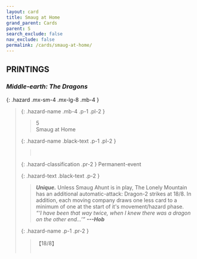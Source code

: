 ```yaml
---
layout: card
title: Smaug at Home
grand_parent: Cards
parent: S
search_exclude: false
nav_exclude: false
permalink: /cards/smaug-at-home/
---
```


## PRINTINGS


### _Middle-earth: The Dragons_

{: .hazard .mx-sm-4 .mx-lg-8 .mb-4 }
> {: .hazard-name .mb-4 .p-1 .pl-2 }
> > <div class="hazard-mp">5</div>
> > <div class="card-name">Smaug at Home</div>
>
> {: .hazard-name .black-text .p-1 .pl-2 }
> > &nbsp;
>
> {: .hazard-classification .pr-2 }
> Permanent-event
>
> {: .hazard-text .black-text .p-2 }
> > _**Unique.**_ Unless Smaug Ahunt is in play, The Lonely Mountain has an additional automatic-attack: Dragon-2 strikes at 18/8. In addition, each moving company draws one less card to a minimum of one at the start of it's movement/hazard phase. <br>_“‘I have been that way twice, when I knew there was a dragon on the other end...’”_ ***---&#65279;Hob*** 
>
> {: .hazard-name .p-1 .pr-2 }
> > <div class="card-shield">【18/8】</div>
> > <div class="card-corruption">&nbsp;</div>
